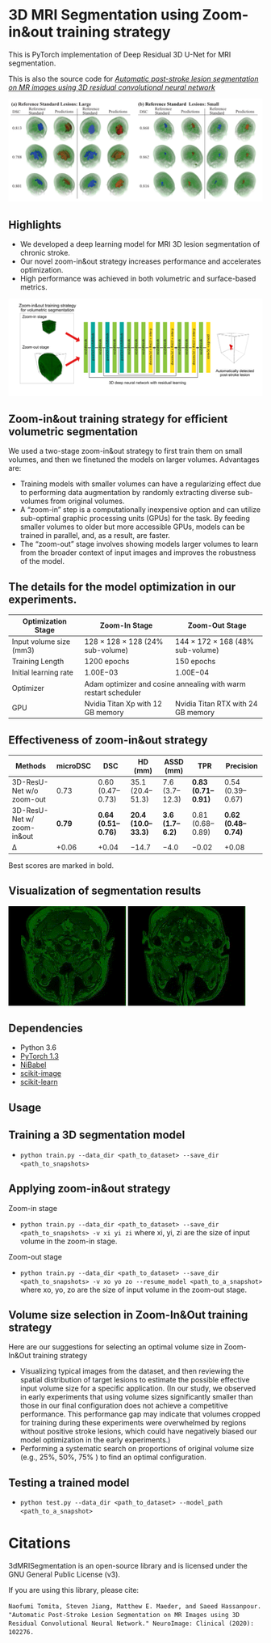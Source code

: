 # 3D MRI Segmentation using Zoom-in&out training strategy
This is PyTorch implementation of Deep Residual 3D U-Net for MRI segmentation. 

This is also the source code for *[Automatic post-stroke lesion segmentation on MR images using 3D residual convolutional neural network](https://doi.org/10.1016/j.nicl.2020.102276)*


![Visualization of Prediction Results](assets/fig2.png)


## Highlights
+ We developed a deep learning model for MRI 3D lesion segmentation of chronic stroke.
+ Our novel zoom-in&out strategy increases performance and accelerates optimization.
+ High performance was achieved in both volumetric and surface-based metrics.

![Zoom-in&out training strategy for volumetric segmentation](assets/graphical_abstract.png)

## Zoom-in&out training strategy for efficient volumetric segmentation
We used a two-stage zoom-in&out strategy to first train them on small volumes, and then we finetuned the models on larger volumes. Advantages are:
- Training models with smaller volumes can have a regularizing effect due to performing data augmentation by randomly extracting diverse sub-volumes from original volumes.
- A “zoom-in” step is a computationally inexpensive option and can utilize sub-optimal graphic processing units (GPUs) for the task. By feeding smaller volumes to older but more accessible GPUs, models can be trained in parallel, and, as a result, are faster. 
- The “zoom-out” stage involves showing models larger volumes to learn from the broader context of input images and improves the robustness of the model.

##  The details for the model optimization in our experiments.
<table>
<thead>
  <tr>
    <th>Optimization Stage</th>
    <th>Zoom-In Stage</th>
    <th>Zoom-Out Stage</th>
  </tr>
</thead>
<tbody>
  <tr>
    <td>Input volume size (mm3) </td>
    <td>128 × 128 × 128 (24% sub-volume)  </td>
    <td>144 × 172 × 168 (48% sub-volume)  </td>
  </tr>
  <tr>
    <td>Training Length</td>
    <td>1200 epochs</td>
    <td>150 epochs</td>
  </tr>
  <tr>
    <td>Initial learning rate</td>
    <td>1.00E−03</td>
    <td>1.00E−04 </td>
  </tr>
  <tr>
    <td>Optimizer</td>
    <td colspan="2">Adam optimizer and cosine annealing with warm restart scheduler</td>
  </tr>
  <tr>
    <td>GPU</td>
    <td>Nvidia Titan Xp with 12 GB memory</td>
    <td>Nvidia Titan RTX with 24 GB memory</td>
  </tr>
</tbody>
</table>

##  Effectiveness of zoom-in&out strategy
<table>
<thead>
  <tr>
    <th>Methods</th>
    <th>microDSC</th>
    <th>DSC</th>
    <th>HD (mm)</th>
    <th>ASSD (mm)</th>
    <th>TPR</th>
    <th>Precision</th>
  </tr>
</thead>
<tbody>
  <tr>
    <td>3D-ResU-Net w/o zoom-out</td>
    <td>0.73</td>
    <td>0.60 (0.47–0.73)</td>
    <td>35.1 (20.4–51.3)</td>
    <td>7.6 (3.7–12.3)</td>
    <td><b>0.83 (0.71–0.91)</b></td>
    <td>0.54 (0.39–0.67)</td>
  </tr>
  <tr>
    <td>3D-ResU-Net w/ zoom-in&out</td>
    <td><b>0.79</b></td>
    <td><b>0.64 (0.51–0.76)</b></td>
    <td><b>20.4 (10.0–33.3)</b></td>
    <td><b>3.6 (1.7–6.2)</b></td>
    <td>0.81 (0.68–0.89)</td>
    <td><b>0.62 (0.48–0.74)</b></td>
  </tr>
  <tr>
    <td>Δ</td>
    <td>+0.06</td>
    <td>+0.04</td>
    <td>−14.7</td>
    <td>−4.0</td>
    <td>−0.02</td>
    <td>+0.08</td>
  </tr>
</tbody>
</table>
Best scores are marked in bold.

## Visualization of segmentation results
![Visualization of segmentation results1](assets/video1.gif)
![Visualization of segmentation results2](assets/video2.gif)

## Dependencies
- Python 3.6
- [PyTorch 1.3](https://pytorch.org/)
- [NiBabel](https://nipy.org/nibabel/)
- [scikit-image](https://scikit-image.org/)
- [scikit-learn](https://scikit-learn.org/)


## Usage
## Training a 3D segmentation model
- `python train.py --data_dir <path_to_dataset> --save_dir <path_to_snapshots>`

## Applying zoom-in&out strategy
Zoom-in stage
- `python train.py --data_dir <path_to_dataset> --save_dir <path_to_snapshots> -v xi yi zi`
where xi, yi, zi are the size of input volume in the zoom-in stage.

Zoom-out stage
- `python train.py --data_dir <path_to_dataset> --save_dir <path_to_snapshots> -v xo yo zo --resume_model <path_to_a_snapshot>`
where xo, yo, zo are the size of input volume in the zoom-out stage.

## Volume size selection in Zoom-In&Out training strategy
Here are our suggestions for selecting an optimal volume size in Zoom-In&Out training strategy
- Visualizing typical images from the dataset, and then reviewing the spatial distribution of target lesions to estimate the possible effective input volume size for a specific application. (In our study, we observed in early experiments that using volume sizes significantly smaller than those in our final configuration does not achieve a competitive performance. This performance gap may indicate that volumes cropped for training during these experiments were overwhelmed by regions without positive stroke lesions, which could have negatively biased our model optimization in the early experiments.)
- Performing a systematic search on proportions of original volume size (e.g., 25%, 50%, 75% ) to find an optimal configuration.


## Testing a trained model
- `python test.py --data_dir <path_to_dataset> --model_path <path_to_a_snapshot>`


# Citations
3dMRISegmentation is an open-source library and is licensed under the GNU General Public License (v3). 

If you are using this library, please cite:

```Naofumi Tomita, Steven Jiang, Matthew E. Maeder, and Saeed Hassanpour. "Automatic Post-Stroke Lesion Segmentation on MR Images using 3D Residual Convolutional Neural Network." NeuroImage: Clinical (2020): 102276.```
